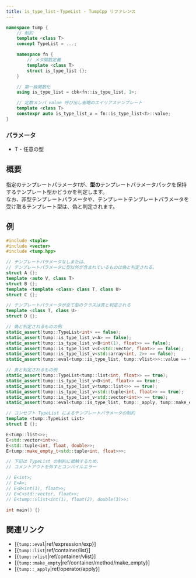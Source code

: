 ```yaml
---
title: is_type_list・TypeList - TumpCpp リファレンス
---
```


```cpp
namespace tump {
    // 制約
    template <class T>
    concept TypeList = ...;

    namespace fn {
        // メタ関数定義
        template <class T>
        struct is_type_list {};
    }

    // 第一級関数化
    using is_type_list = cbk<fn::is_type_list, 1>;

    // 定数メンバ value 呼び出し省略のエイリアステンプレート
    template <class T>
    constexpr auto is_type_list_v = fn::is_type_list<T>::value;
}
```

### パラメータ

- T - 任意の型

## 概要

指定のテンプレートパラメータ`T`が、**型の**テンプレートパラメータパックを保持するテンプレート型かどうかを判定します。  
なお、非型テンプレートパラメータや、テンプレートテンプレートパラメータを受け取るテンプレート型は、偽と判定されます。

## 例

```cpp
#include <tuple>
#include <vector>
#include <tump.hpp>

// テンプレートパラメータなしまたは、
// テンプレートパラメータに型以外が含まれているものは偽と判定される。
struct A {};
template <auto V, class T>
struct B {};
template <template <class> class T, class U>
struct C {};

// テンプレートパラメータが全て型のクラスは真と判定される
template <class T, class U>
struct D {};

// 偽と判定されるものの例
static_assert(tump::TypeList<int> == false);
static_assert(tump::is_type_list_v<A> == false);
static_assert(tump::is_type_list_v<B<int(1), float>> == false);
static_assert(tump::is_type_list_v<C<std::vector, float>> == false);
static_assert(tump::is_type_list_v<std::array<int, 2>> == false);
static_assert(tump::eval<tump::is_type_list, tump::vlist<>>::value == false);

// 真と判定されるもの例
static_assert(tump::TypeList<tump::list<int, float>> == true);
static_assert(tump::is_type_list_v<D<int, float>> == true);
static_assert(tump::is_type_list_v<tump::list<>> == true);
static_assert(tump::is_type_list_v<std::tuple<int, float>> == true);
static_assert(tump::is_type_list_v<std::vector<int>> == true);
static_assert(tump::eval<tump::is_type_list, tump::_apply, tump::make_empty, std::tuple<int>>::value == true);

// コンセプト TypeList によるテンプレートパラメータの制約
template <tump::TypeList List>
struct E {};

E<tump::list<>>;
E<std::vector<int>>;
E<std::tuple<int, float, double>>;
E<tump::make_empty_t<std::tuple<int, float>>>;

// 下記は TypeList の制約に抵触するため、
// コメントアウトを外すとコンパイルエラー

// E<int>;
// E<A>;
// E<B<int(1), float>>;
// E<C<std::vector, float>>;
// E<tump::vlist<int(1), float(2), double(3)>>;

int main() {}
```

## 関連リンク

- [{`tump::eval`|ref/expression/exp}]
- [{`tump::list`|ref/container/list}]
- [{`tump::vlist`|ref/container/vlist}]
- [{`tump::make_empty`|ref/container/method/make_empty}]
- [{`tump::_apply`|ref/operator/apply}]
